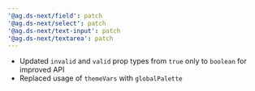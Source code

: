 ```yaml
---
'@ag.ds-next/field': patch
'@ag.ds-next/select': patch
'@ag.ds-next/text-input': patch
'@ag.ds-next/textarea': patch
---
```


- Updated `invalid` and `valid` prop types from `true` only to `boolean` for improved API
- Replaced usage of `themeVars` with `globalPalette`
